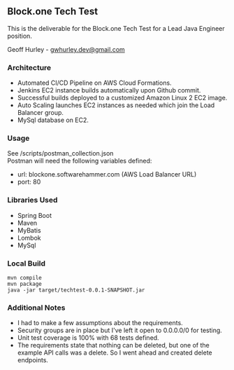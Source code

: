 ## Block.one Tech Test

This is the deliverable for the Block.one Tech Test for a Lead Java Engineer position.

Geoff Hurley - gwhurley.dev@gmail.com

### Architecture

- Automated CI/CD Pipeline on AWS Cloud Formations.
- Jenkins EC2 instance builds automatically upon Github commit.
- Successful builds deployed to a customized Amazon Linux 2 EC2 image.
- Auto Scaling launches EC2 instances as needed which join the Load Balancer group.
- MySql database on EC2.

### Usage

See /scripts/postman_collection.json<br>
Postman will need the following variables defined:
- url: blockone.softwarehammer.com (AWS Load Balancer URL)
- port: 80

### Libraries Used
- Spring Boot
- Maven
- MyBatis
- Lombok
- MySql

### Local Build
```
mvn compile
mvn package
java -jar target/techtest-0.0.1-SNAPSHOT.jar
```

### Additional Notes
- I had to make a few assumptions about the requirements.
- Security groups are in place but I've left it open to 0.0.0.0/0 for testing.
- Unit test coverage is 100% with 68 tests defined.
- The requirements state that nothing can be deleted, but one of the example API calls was a delete.  So I went ahead and created delete endpoints.
